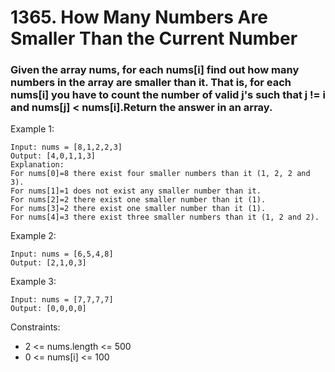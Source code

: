 # 1365. How Many Numbers Are Smaller Than the Current Number
### Given the array nums, for each nums[i] find out how many numbers in the array are smaller than it. That is, for each nums[i] you have to count the number of valid j's such that j != i and nums[j] < nums[i].Return the answer in an array.

 

Example 1:
````
Input: nums = [8,1,2,2,3]
Output: [4,0,1,1,3]
Explanation: 
For nums[0]=8 there exist four smaller numbers than it (1, 2, 2 and 3). 
For nums[1]=1 does not exist any smaller number than it.
For nums[2]=2 there exist one smaller number than it (1). 
For nums[3]=2 there exist one smaller number than it (1). 
For nums[4]=3 there exist three smaller numbers than it (1, 2 and 2).
````
Example 2:
````
Input: nums = [6,5,4,8]
Output: [2,1,0,3]
````
Example 3:
````
Input: nums = [7,7,7,7]
Output: [0,0,0,0]
````

Constraints:

- 2 <= nums.length <= 500
- 0 <= nums[i] <= 100